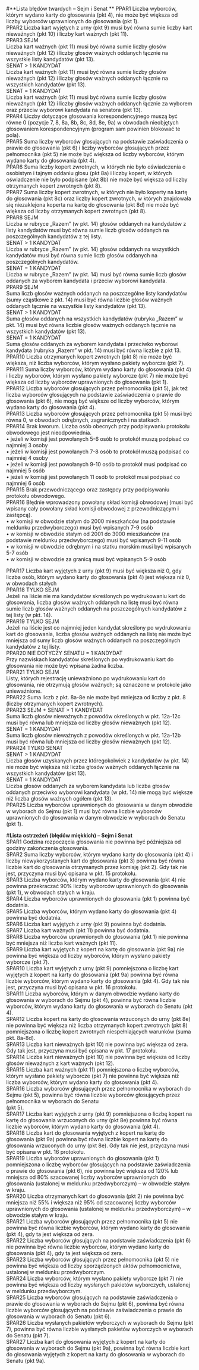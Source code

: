 #**Lista błędów twardych – Sejm i Senat  **
PPAR1	Liczba wyborców, którym wydano karty do głosowania (pkt 4), nie może być większa od liczby wyborców uprawnionych do głosowania (pkt 1).  
PPAR2	Liczba kart wyjętych z urny (pkt 9) musi być równa sumie liczby kart nieważnych (pkt 10) i liczby kart ważnych (pkt 11).  
PPAR3	SEJM  
Liczba kart ważnych (pkt 11) musi być równa sumie liczby głosów nieważnych (pkt 12) i liczby głosów ważnych oddanych łącznie na wszystkie listy kandydatów (pkt 13).  
SENAT > 1 KANDYDAT  
Liczba kart ważnych (pkt 11) musi być równa sumie liczby głosów nieważnych (pkt 12) i liczby głosów ważnych oddanych łącznie na wszystkich kandydatów (pkt 13).  
SENAT = 1 KANDYDAT  
Liczba kart ważnych (pkt 11) musi być równa sumie liczby głosów nieważnych (pkt 12) i liczby głosów ważnych oddanych łącznie za wyborem oraz przeciw wyborowi kandydata na senatora (pkt 13).  
PPAR4	Liczby dotyczące głosowania korespondencyjnego muszą być równe 0 (pozycje 7, 8, 8a, 8b, 8c, 8d, 8e, 9a) w obwodach nieobjętych głosowaniem korespondencyjnym (program sam powinien blokować te pola).  
PPAR5	Suma liczby wyborców głosujących na podstawie zaświadczenia o prawie do głosowania (pkt 6) i liczby wyborców głosujących przez pełnomocnika (pkt 5) nie może być większa od liczby wyborców, którym wydano karty do głosowania (pkt 4).  
PPAR6	Suma liczby kopert zwrotnych, w których nie było oświadczenia o osobistym i tajnym oddaniu głosu (pkt 8a) i liczby kopert, w których oświadczenie nie było podpisane (pkt 8b) nie może być większa od liczby otrzymanych kopert zwrotnych (pkt 8).  
PPAR7	Suma liczby kopert zwrotnych, w których nie było koperty na kartę do głosowania (pkt 8c) oraz liczby kopert zwrotnych, w których znajdowała się niezaklejona koperta na kartę do głosowania (pkt 8d) nie może być większa od liczby otrzymanych kopert zwrotnych (pkt 8).  
PPAR8	SEJM  
Liczba w rubryce „Razem” (w pkt. 14) głosów oddanych na kandydatów z listy kandydatów musi być równa sumie liczb głosów oddanych na poszczególnych kandydatów z tej listy.  
SENAT > 1 KANDYDAT  
Liczba w rubryce „Razem” (w pkt. 14) głosów oddanych na wszystkich kandydatów musi być równa sumie liczb głosów oddanych na poszczególnych kandydatów.  
SENAT = 1 KANDYDAT  
	Liczba w rubryce „Razem” (w pkt. 14) musi być równa sumie liczb głosów oddanych za wyborem kandydata i przeciw wyborowi kandydata.  
PPAR9	SEJM  
Suma liczb głosów ważnych oddanych na poszczególne listy kandydatów (sumy cząstkowe z pkt. 14) musi być równa liczbie głosów ważnych oddanych łącznie na wszystkie listy kandydatów (pkt 13).  
SENAT > 1 KANDYDAT  
Suma głosów oddanych na wszystkich kandydatów (rubryka „Razem” w pkt. 14) musi być równa liczbie głosów ważnych oddanych łącznie na wszystkich kandydatów (pkt 13).  
SENAT = 1 KANDYDAT  
Suma głosów oddanych za wyborem kandydata i przeciwko wyborowi kandydata (rubryka „Razem” w pkt. 14) musi być równa liczbie z pkt 13.  
PPAR10	Liczba otrzymanych kopert zwrotnych (pkt 8) nie może być większa, niż liczba wyborców, którym wysłano pakiety wyborcze (pkt 7).  
PPAR11	Suma liczby wyborców, którym wydano karty do głosowania (pkt 4) i liczby wyborców, którym wysłano pakiety wyborcze (pkt 7) nie może być większa od liczby wyborców uprawnionych do głosowania (pkt 1).  
PPAR12	Liczba wyborców głosujących przez pełnomocnika (pkt 5), jak też liczba wyborców głosujących na podstawie zaświadczenia o prawie do głosowania (pkt 6), nie mogą być większe od liczby wyborców, którym wydano karty do głosowania (pkt 4).   
PPAR13	Liczba wyborców głosujących przez pełnomocnika (pkt 5) musi być równa 0, w obwodach odrębnych, zagranicznych i na statkach.   
PPAR14	Brak kworum. Liczba osób obecnych przy podpisywaniu protokołu obwodowego jest nieodpowiednia.  
•	jeżeli w komisji jest powołanych 5-6 osób to protokół muszą podpisać co najmniej 3 osoby   
•	jeżeli w komisji jest powołanych 7-8 osób to protokół muszą podpisać co najmniej 4 osoby  
•	jeżeli w komisji jest powołanych 9-10 osób to protokół musi podpisać co najmniej 5 osób  
•	jeżeli w komisji jest powołanych 11 osób to protokół musi podpisać co najmniej 6 osób  
PPAR15	Brak przewodniczącego oraz zastępcy przy podpisywaniu protokołu obwodowego.  
PPAR16	Błędnie wprowadzony powołany skład komisji obwodowej (musi być wpisany cały powołany skład komisji obwodowej z przewodniczącym i zastępcą).  
•	w komisji w obwodzie stałym do 2000 mieszkańców (na podstawie meldunku przedwyborczego) musi być wpisanych 7-9 osób  
•	w komisji w obwodzie stałym od 2001 do 3000 mieszkańców (na podstawie meldunku przedwyborczego) musi być wpisanych 9-11 osób  
•	w komisji w obwodzie odrębnym i na statku morskim musi być wpisanych 5-7 osób  
•	w komisji w obwodzie za granicą musi być wpisanych 5-9 osób  
  
PPAR17 Liczba kart wyjętych z urny (pkt 9) musi być większa niż 0, gdy liczba osób, którym wydano karty do głosowania (pkt 4) jest większa niż 0, w obwodach stałych  
PPAR18	TYLKO SEJM   
Jeżeli na liście nie ma kandydatów skreślonych po wydrukowaniu kart do głosowania, liczba głosów ważnych oddanych na listę musi być równa sumie liczb głosów ważnych oddanych na poszczególnych kandydatów z tej listy (w pkt. 14).  
PPAR19	TYLKO SEJM  
 	Jeżeli na liście jest co najmniej jeden kandydat skreślony po wydrukowaniu kart do głosowania, liczba głosów ważnych oddanych na listę nie może być mniejsza od sumy liczb głosów ważnych oddanych na poszczególnych kandydatów z tej listy.  
PPAR20 NIE DOTYCZY SENATU = 1 KANDYDAT  
Przy nazwiskach kandydatów skreślonych po wydrukowaniu kart do głosowania nie może być wpisana żadna liczba.  
PPAR21 TYLKO SEJM  
Listy, których rejestrację unieważniono po wydrukowaniu kart do głosowania, nie otrzymują głosów ważnych; są oznaczone w protokole jako unieważnione.  
PPAR22 Suma liczb z pkt. 8a-8e nie może być mniejsza od liczby z pkt. 8 (liczby otrzymanych kopert zwrotnych).  
PPAR23 SEJM + SENAT > 1 KANDYDAT  
Suma liczb głosów nieważnych z powodów określonych w pkt. 12a-12c musi być równa lub mniejsza od liczby głosów nieważnych (pkt 12).  
SENAT = 1 KANDYDAT  
Suma liczb głosów nieważnych z powodów określonych w pkt. 12a-12b musi być równa lub mniejsza od liczby głosów nieważnych (pkt 12).  
PPAR24 TYLKO SENAT  
SENAT > 1 KANDYDAT  
Liczba głosów uzyskanych przez któregokolwiek z kandydatów (w pkt. 14) nie może być większa niż liczba głosów ważnych oddanych łącznie na wszystkich kandydatów (pkt 13).  
SENAT = 1 KANDYDAT  
Liczba głosów oddanych za wyborem kandydata lub liczba głosów oddanych przeciwko wyborowi kandydata (w pkt. 14) nie mogą być większe niż liczba głosów ważnych ogółem (pkt 13).  
PPAR25	Liczba wyborców uprawnionych do głosowania w danym obwodzie w wyborach do Sejmu (pkt 1) musi być równa liczbie wyborców uprawnionych do głosowania w danym obwodzie w wyborach do Senatu (pkt 1).  
  
  
  
  
#**Lista ostrzeżeń (błędów miękkich) – Sejm i Senat**  
SPAR1	Godzina rozpoczęcia głosowania nie powinna być późniejsza od godziny zakończenia głosowania.  
SPAR2	Suma liczby wyborców, którym wydano karty do głosowania (pkt 4) i liczby niewykorzystanych kart do głosowania (pkt 3) powinna być równa liczbie kart do głosowania otrzymanych przez komisję (pkt 2). Gdy tak nie jest, przyczyna musi być opisana w pkt. 15 protokołu.  
SPAR3	Liczba wyborców, którym wydano karty do głosowania (pkt 4) nie powinna przekraczać 90% liczby wyborców uprawnionych do głosowania (pkt 1), w obwodach stałych w kraju.  
SPAR4	Liczba wyborców uprawnionych do głosowania (pkt 1) powinna być dodatnia.  
SPAR5	Liczba wyborców, którym wydano karty do głosowania (pkt 4) powinna być dodatnia.  
SPAR6	Liczba kart wyjętych z urny (pkt 9) powinna być dodatnia.  
SPAR7	Liczba kart ważnych (pkt 11) powinna być dodatnia.  
SPAR8	Liczba wyborców uprawnionych do głosowania (pkt 1) nie powinna być mniejsza niż liczba kart ważnych (pkt 11).  
SPAR9	Liczba kart wyjętych z kopert na kartę do głosowania (pkt 9a) nie powinna być większa od liczby wyborców, którym wysłano pakiety wyborcze (pkt 7).  
SPAR10	Liczba kart wyjętych z urny (pkt 9) pomniejszona o liczbę kart wyjętych z kopert na karty do głosowania (pkt 9a) powinna być równa liczbie wyborców, którym wydano karty do głosowania (pkt 4). Gdy tak nie jest, przyczyna musi być opisana w pkt. 16 protokołu.  
SPAR11	Liczba wyborców, którym w danym obwodzie wydano karty do głosowania w wyborach do Sejmu (pkt 4), powinna być równa liczbie wyborców, którym wydano karty do głosowania w wyborach do Senatu (pkt 4).  
SPAR12	Liczba kopert na karty do głosowania wrzuconych do urny (pkt 8e) nie powinna być większa niż liczba otrzymanych kopert zwrotnych (pkt 8) pomniejszona o liczbę kopert zwrotnych niespełniających warunków (suma pkt. 8a-8d).  
SPAR13	Liczba kart nieważnych (pkt 10) nie powinna być większa od zera. Gdy tak jest, przyczyna musi być opisana w pkt. 17 protokołu.  
SPAR14	Liczba kart nieważnych (pkt 10) nie powinna być większa od liczby głosów nieważnych z kart ważnych (pkt 12).  
SPAR15	Liczba kart ważnych (pkt 11) pomniejszona o liczbę wyborców, którym wysłano pakiety wyborcze (pkt 7) nie powinna być większa niż liczba wyborców, którym wydano karty do głosowania (pkt 4).  
SPAR16	Liczba wyborców głosujących przez pełnomocnika w wyborach do Sejmu (pkt 5), powinna być równa liczbie wyborców głosujących przez pełnomocnika w wyborach do Senatu   
(pkt 5).  
SPAR17	Liczba kart wyjętych z urny (pkt 9) pomniejszona o liczbę kopert na kartę do głosowania wrzuconych do urny (pkt 8e) powinna być równa liczbie wyborców, którym wydano karty do głosowania (pkt 4).  
SPAR18	Liczba kart do głosowania wyjętych z kopert na kartę do głosowania (pkt 9a) powinna być równa liczbie kopert na kartę do głosowania wrzuconych do urny (pkt 8e). Gdy tak nie jest, przyczyna musi być opisana w pkt. 16 protokołu.  
SPAR19	Liczba wyborców uprawnionych do głosowania (pkt 1) pomniejszona o liczbę wyborców głosujących na podstawie zaświadczenia o prawie do głosowania (pkt 6), nie powinna być większa od 120% lub mniejsza od 80% szacowanej liczby wyborców uprawnionych do głosowania (ustalonej w meldunku przedwyborczym) – w obwodzie stałym w kraju.  
SPAR20	Liczba otrzymanych kart do głosowania (pkt 2) nie powinna być mniejsza niż 55% i większa niż 95% od szacowanej liczby wyborców uprawnionych do głosowania (ustalonej w meldunku przedwyborczym) – w obwodzie stałym w kraju.   
SPAR21	Liczba wyborców głosujących przez pełnomocnika (pkt 5) nie powinna być równa liczbie wyborców, którym wydano karty do głosowania (pkt 4), gdy ta jest większa od zera.  
SPAR22	Liczba wyborców głosujących na podstawie zaświadczenia (pkt 6) nie powinna być równa liczbie wyborców, którym wydano karty do głosowania (pkt 4), gdy ta jest większa od zera.  
SPAR23	Liczba wyborców głosujących przez pełnomocnika (pkt 5) nie powinna być większa od liczby sporządzonych aktów pełnomocnictwa, ustalonej w meldunku przedwyborczym.  
SPAR24	Liczba wyborców, którym wysłano pakiety wyborcze (pkt 7) nie powinna być większa od liczby wysłanych pakietów wyborczych, ustalonej w meldunku przedwyborczym.  
SPAR25	Liczba wyborców głosujących na podstawie zaświadczenia o prawie do głosowania w wyborach do Sejmu (pkt 6), powinna być równa liczbie wyborców głosujących na podstawie zaświadczenia o prawie do głosowania w wyborach do Senatu (pkt 6).  
SPAR26	Liczba wysłanych pakietów wyborczych w wyborach do Sejmu (pkt 7), powinna być równa liczbie wysłanych pakietów wyborczych w wyborach do Senatu (pkt 7).  
SPAR27	Liczba kart do głosowania wyjętych z kopert na karty do głosowania w wyborach do Sejmu (pkt 9a), powinna być równa liczbie kart do głosowania wyjętych z kopert na karty do głosowania w wyborach do Senatu (pkt 9a).  
  
  

